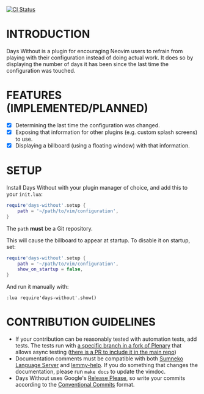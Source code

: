 [![CI Status](https://github.com/idanarye/nvim-days-without/workflows/CI/badge.svg)](https://github.com/idanarye/nvim-days-without/actions)

INTRODUCTION
============

Days Without is a plugin for encouraging Neovim users to refrain from playing with their configuration instead of doing actual work. It does so by displaying the number of days it has been since the last time the configuration was touched.

FEATURES (IMPLEMENTED/PLANNED)
==============================

* [x] Determining the last time the configuration was changed.
* [x] Exposing that information for other plugins (e.g. custom splash screens) to use.
* [x] Displaying a billboard (using a floating window) with that information.

SETUP
=====

Install Days Without with your plugin manager of choice, and add this to your `init.lua`:

```lua
require'days-without'.setup {
    path = '~/path/to/vim/configuration',
}
```

The `path` **must** be a Git repository.

This will cause the billboard to appear at startup. To disable it on startup, set:

```lua
require'days-without'.setup {
    path = '~/path/to/vim/configuration',
    show_on_startup = false,
}
```

And run it manually with:

```vim
:lua require'days-without'.show()
```

CONTRIBUTION GUIDELINES
=======================

* If your contribution can be reasonably tested with automation tests, add tests. The tests run with [a specific branch in a fork of Plenary](https://github.com/idanarye/plenary.nvim/tree/async-testing) that allows async testing ([there is a PR to include it in the main repo](https://github.com/nvim-lua/plenary.nvim/pull/426))
* Documentation comments must be compatible with both [Sumneko Language Server](https://github.com/sumneko/lua-language-server/wiki/Annotations) and [lemmy-help](https://github.com/numToStr/lemmy-help/blob/master/emmylua.md). If you do something that changes the documentation, please run `make docs` to update the vimdoc.
* Days Without uses Google's [Release Please](https://github.com/googleapis/release-please), so write your commits according to the [Conventional Commits](https://www.conventionalcommits.org/en/v1.0.0/) format.
